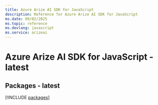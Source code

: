 ```yaml
---
title: Azure Arize AI SDK for JavaScript
description: Reference for Azure Arize AI SDK for JavaScript
ms.date: 09/02/2025
ms.topic: reference
ms.devlang: javascript
ms.service: arizeai
---
```

# Azure Arize AI SDK for JavaScript - latest
## Packages - latest
[!INCLUDE [packages](arize-ai-index.md)]